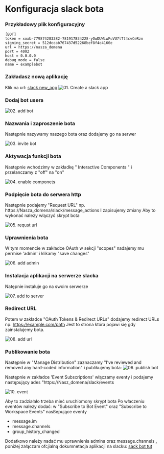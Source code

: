 # Konfiguracja slack bota

### Przykładowy plik konfiguracyjny

```
[BOT]
token = xoxb-779874283382-781917834228-yOwDUWiwPuVU7lTt4cvCeRzn
signing_secret = 512dccab767437d52268bef8f4c4160e
url = https://nasza_domena
port = 4002
host = 0.0.0.0
debug_mode = false
name = examplebot
```

### Zakładasz nową aplikację

Klik na url: [slack new_app](https://api.slack.com/apps?new_app=1)
![01. Create a slack app](docs/01-create-a-slack-app.png)

### Dodaj bot usera

![02. add bot](docs/02-add-bot-user.png)

### Nazwania i zaproszenie bota

Następnie nazywamy naszego bota oraz dodajemy go na serwer

![03. invite bot](docs/03-name-and-invite-bot.png)

### Aktywacja funkcji bota

Następnie wchodzimy w zakładkę " Interactive Components " i przełanczamy z "off" na "on"

![04. enable componets](docs/04-enabling-c.png)

### Podpięcie bota do serwera http

Następnie podajemy "Request URL" np. https://Nasza_domena/slack/message_actions
I zapisujemy zmiany
Aby to wykonać należy włączyć skrypt bota

![05. requst url](docs/05-add-rp-url.png)

### Uprawnienia bota

W tym momencie w zakładce OAuth w sekcji "scopes" nadajemy mu permise 'admin' i klikamy "save changes"

![06. add admin](docs/06-admin-add.png)

### Instalacja aplikacji na serwerze slacka

Natępnie instaluje go na swoim serwerze

![07. add to server](docs/07-add-to-server.png)

### Redirect URL

Potem w zakładce  "OAuth Tokens & Redirect URLs" dodajemy redirect URLs np. https://example.com/path
Jest to strona która pojawi się gdy zainstalujemy bota.

![08. add url](docs/08-url-addd.png)

### Publikowanie bota

Następnie w "Manage Distribution" zaznaczamy "I’ve reviewed and removed any hard-coded information" i publikujemy bota:
![09. publish bot](docs/09-publish-bot.png)




Następnie w zakładce 'Event Subscriptions' włączamy eventy i podajemy następujący ades "https://Nasz_domena/slack/events

![10. event](docs/12-event-url.png)

Aby to zadziałało trzeba mieć uruchiomony skrypt bota
Po właczeniu eventów należy dodać:
w "Subscribe to Bot Event" oraz "Subscribe to Workspace Events" nasßepujące eventy

 * message.im
 * message.channels
 * group_history_changed

Dodatkowo należy nadać mu uprawnienia admina oraz message.channels , poniżej załączam ofcjialną dokumnetacja aplikacji na slacku:
[sack bot tut](https://github.com/slackapi/python-slackclient/tree/master/tutorial)